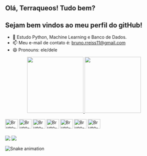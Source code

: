 ## Olá, Terraqueos! Tudo bem? 
## Sejam bem vindos ao meu perfil do gitHub!

- 🌱 Estudo Python, Machine Learning e Banco de Dados.
- 📫 Meu e-mail de contato é: bruno.rreiss11@gmail.com
- 😄 Pronouns: ele/dele

<div align="center">
  <a href="https://github.com/brunorreiss">
    <img height="180em" src="https://github-readme-stats.vercel.app/api?username=brunorreiss&show_icons=true&theme=dark&include_all_commits=true&count_private=true"/>
    <img height="180em" src="https://github-readme-stats.vercel.app/api/top-langs/?username=brunorreiss&layout=compact&langs_count=16&theme=dark"/> 
  </a>
</div>
<div style="display: inline_block"><br>
  <img align="center" alt="Bruno-Python" height="30" width="40" src="https://cdn.jsdelivr.net/gh/devicons/devicon/icons/python/python-original.svg"/>
  <img align="center" alt="Bruno-Postgresql" height="30" width="40" src="https://cdn.jsdelivr.net/gh/devicons/devicon/icons/postgresql/postgresql-original.svg"/>
  <img align="center" alt="Bruno-Pandas" height="30" width="40" src="https://cdn.jsdelivr.net/gh/devicons/devicon/icons/pandas/pandas-original.svg"/>
  <img align="center" alt="Bruno-Numpy" height="30" width="40" src="https://cdn.jsdelivr.net/gh/devicons/devicon/icons/numpy/numpy-original.svg"/>
  <img align="center" alt="Bruno-MySQL" height="30" width="40" src="https://cdn.jsdelivr.net/gh/devicons/devicon/icons/mysql/mysql-original.svg"/>
  <img align="center" alt="Bruno-MongoDB" height="30" width="40" src="https://cdn.jsdelivr.net/gh/devicons/devicon/icons/mongodb/mongodb-original.svg"/>
  <img  align="center" alt="Bruno-Jupyter" height="30" width="40" src="https://cdn.jsdelivr.net/gh/devicons/devicon/icons/jupyter/jupyter-original.svg" />       
</div>

###
<div>
  <div>
  <a href="mailto:bruno.rreiss11@gmail.com"><img src="https://img.shields.io/badge/-Gmail-%23333?style=for-the-badge&logo=gmail&logoColor=white" target="_blank"></a>
  <a href="https://www.linkedin.com/in/brunrreis" target="_blank"><img src="https://img.shields.io/badge/-LinkedIn-%230077B5?style=for-the-badge&logo=linkedin&logoColor=white" target="_blank"></a>
</div>

![Snake animation](https://github.com/brunorreiss/brunorreiss/blob/output/github-contribuition-grid-snake.svg)
